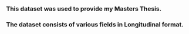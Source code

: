 ### This dataset was used to provide my Masters Thesis.

### The dataset consists of various fields in Longitudinal format.